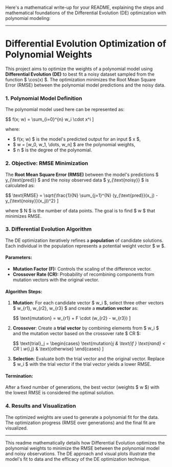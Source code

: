 Here's a mathematical write-up for your README, explaining the steps and mathematical foundations of the Differential Evolution (DE) optimization with polynomial modeling:

---

# Differential Evolution Optimization of Polynomial Weights

This project aims to optimize the weights of a polynomial model using **Differential Evolution (DE)** to best fit a noisy dataset sampled from the function $ \cos(x) $. The optimization minimizes the Root Mean Square Error (RMSE) between the polynomial model predictions and the noisy data.

### 1. **Polynomial Model Definition**

The polynomial model used here can be represented as:

$$
f(x; w) = \sum_{i=0}^{n} w_i \cdot x^i
\]

where:
- $ f(x; w) $ is the model's predicted output for an input $ x $,
- $ w = [w_0, w_1, \dots, w_n] $ are the polynomial weights,
- $ n $ is the degree of the polynomial.

### 2. **Objective: RMSE Minimization**

The **Root Mean Square Error (RMSE)** between the model's predictions $ y_{\text{pred}} $ and the noisy observed data $ y_{\text{noisy}} $ is calculated as:

$$
\text{RMSE} = \sqrt{\frac{1}{N} \sum_{j=1}^{N} (y_{\text{pred}}(x_j) - y_{\text{noisy}}(x_j))^2}
\]

where $ N $ is the number of data points. The goal is to find $ w $ that minimizes RMSE.

### 3. **Differential Evolution Algorithm**

The DE optimization iteratively refines a **population** of candidate solutions. Each individual in the population represents a potential weight vector $ w $.

#### Parameters:
- **Mutation Factor (F):** Controls the scaling of the difference vector.
- **Crossover Rate (CR):** Probability of recombining components from mutation vectors with the original vector.

#### Algorithm Steps:

1. **Mutation**: For each candidate vector $ w_i $, select three other vectors $ w_{r1}, w_{r2}, w_{r3} $ and create a **mutation vector** as:

   $$
   \text{mutation} = w_{r1} + F \cdot (w_{r2} - w_{r3})
   \]

2. **Crossover**: Create a **trial vector** by combining elements from $ w_i $ and the mutation vector based on the crossover rate $ CR $:

   $$
   \text{trial}_j = 
   \begin{cases} 
      \text{mutation}_j & \text{if } \text{rand} < CR \\
      w_{i,j} & \text{otherwise}
   \end{cases}
   \]

3. **Selection**: Evaluate both the trial vector and the original vector. Replace $ w_i $ with the trial vector if the trial vector yields a lower RMSE.

#### Termination:
After a fixed number of generations, the best vector (weights $ w $) with the lowest RMSE is considered the optimal solution.

### 4. **Results and Visualization**

The optimized weights are used to generate a polynomial fit for the data. The optimization progress (RMSE over generations) and the final fit are visualized.

---

This readme mathematically details how Differential Evolution optimizes the polynomial weights to minimize the RMSE between the polynomial model and noisy observations. The DE approach and visual plots illustrate the model's fit to data and the efficacy of the DE optimization technique.